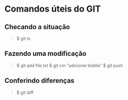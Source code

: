 # Comandos úteis do GIT

## Checando a situação

> $ git lo

## Fazendo uma modificação

> $ git add file.txt
> $ git cm "adicionei blabla"
> $ git push

## Conferindo diferenças

> $ git diff

